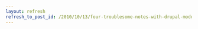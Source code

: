 ```yaml
---
layout: refresh
refresh_to_post_id: /2010/10/13/four-troublesome-notes-with-drupal-module-updates-and-upgrades
---
```

